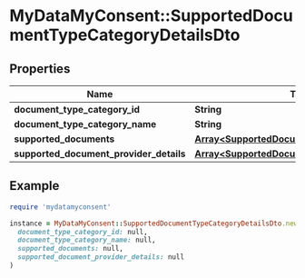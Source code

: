 # MyDataMyConsent::SupportedDocumentTypeCategoryDetailsDto

## Properties

| Name | Type | Description | Notes |
| ---- | ---- | ----------- | ----- |
| **document_type_category_id** | **String** |  |  |
| **document_type_category_name** | **String** |  |  |
| **supported_documents** | [**Array&lt;SupportedDocumentDetailsDto&gt;**](SupportedDocumentDetailsDto.md) |  |  |
| **supported_document_provider_details** | [**Array&lt;SupportedDocumentProviderDetailsDto&gt;**](SupportedDocumentProviderDetailsDto.md) |  | [optional] |

## Example

```ruby
require 'mydatamyconsent'

instance = MyDataMyConsent::SupportedDocumentTypeCategoryDetailsDto.new(
  document_type_category_id: null,
  document_type_category_name: null,
  supported_documents: null,
  supported_document_provider_details: null
)
```

